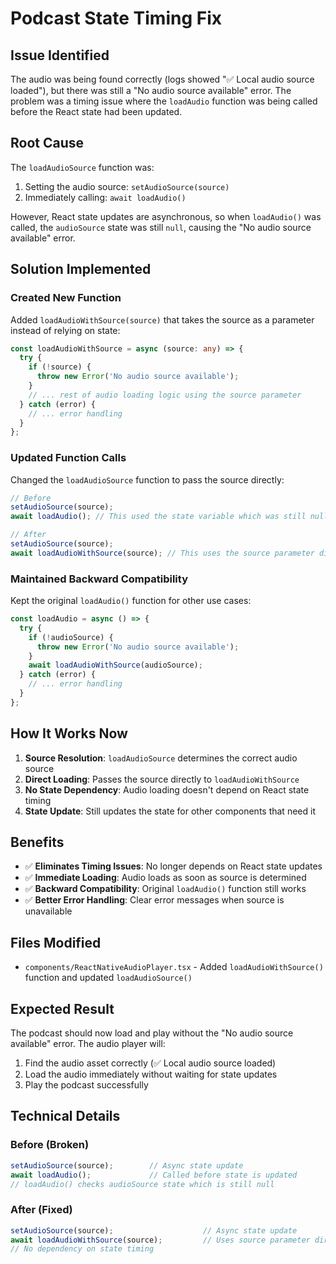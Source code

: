 # Podcast State Timing Fix

## Issue Identified
The audio was being found correctly (logs showed "✅ Local audio source loaded"), but there was still a "No audio source available" error. The problem was a timing issue where the `loadAudio` function was being called before the React state had been updated.

## Root Cause
The `loadAudioSource` function was:
1. Setting the audio source: `setAudioSource(source)`
2. Immediately calling: `await loadAudio()`

However, React state updates are asynchronous, so when `loadAudio()` was called, the `audioSource` state was still `null`, causing the "No audio source available" error.

## Solution Implemented

### Created New Function
Added `loadAudioWithSource(source)` that takes the source as a parameter instead of relying on state:

```typescript
const loadAudioWithSource = async (source: any) => {
  try {
    if (!source) {
      throw new Error('No audio source available');
    }
    // ... rest of audio loading logic using the source parameter
  } catch (error) {
    // ... error handling
  }
};
```

### Updated Function Calls
Changed the `loadAudioSource` function to pass the source directly:

```typescript
// Before
setAudioSource(source);
await loadAudio(); // This used the state variable which was still null

// After  
setAudioSource(source);
await loadAudioWithSource(source); // This uses the source parameter directly
```

### Maintained Backward Compatibility
Kept the original `loadAudio()` function for other use cases:

```typescript
const loadAudio = async () => {
  try {
    if (!audioSource) {
      throw new Error('No audio source available');
    }
    await loadAudioWithSource(audioSource);
  } catch (error) {
    // ... error handling
  }
};
```

## How It Works Now

1. **Source Resolution**: `loadAudioSource` determines the correct audio source
2. **Direct Loading**: Passes the source directly to `loadAudioWithSource`
3. **No State Dependency**: Audio loading doesn't depend on React state timing
4. **State Update**: Still updates the state for other components that need it

## Benefits

- ✅ **Eliminates Timing Issues**: No longer depends on React state updates
- ✅ **Immediate Loading**: Audio loads as soon as source is determined
- ✅ **Backward Compatibility**: Original `loadAudio()` function still works
- ✅ **Better Error Handling**: Clear error messages when source is unavailable

## Files Modified

- `components/ReactNativeAudioPlayer.tsx` - Added `loadAudioWithSource()` function and updated `loadAudioSource()`

## Expected Result

The podcast should now load and play without the "No audio source available" error. The audio player will:
1. Find the audio asset correctly (✅ Local audio source loaded)
2. Load the audio immediately without waiting for state updates
3. Play the podcast successfully

## Technical Details

### Before (Broken)
```typescript
setAudioSource(source);        // Async state update
await loadAudio();             // Called before state is updated
// loadAudio() checks audioSource state which is still null
```

### After (Fixed)
```typescript
setAudioSource(source);                    // Async state update
await loadAudioWithSource(source);         // Uses source parameter directly
// No dependency on state timing
```
